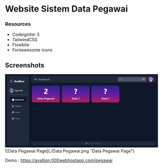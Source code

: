 # Website Sistem Data Pegawai

### Resources
-  Codeigniter 3
-  TailwindCSS
-  Flowbite
-  Fontawesome icons

## Screenshots

![Dashboard Page](./Dashboard.png "Dashboard Page")
![Data Pegawai Page](./Data Pegawai.png "Data Pegawai Page")

Demo : https://avallion.000webhostapp.com/pegawai


